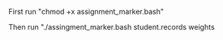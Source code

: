 First run "chmod +x assignment_marker.bash"

Then run "./assingment_marker.bash student.records weights
